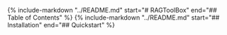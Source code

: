 {% include-markdown "../README.md" start="# RAGToolBox" end="## Table of Contents" %}
{% include-markdown "../README.md" start="## Installation" end="## Quickstart" %}
